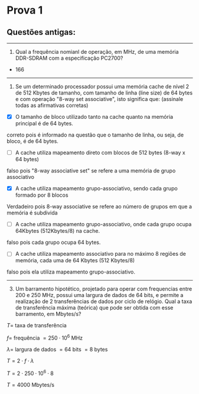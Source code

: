 # Prova 1

## Questões antigas:

---
1. Qual a frequência nomianl de operação, em MHz, de uma memória DDR-SDRAM com a especificação PC2700? 
* 166
---
1. Se um determinado processador possui uma memória cache de nível 2 de 512 Kbytes de tamanho, com tamanho de linha (line size) de 64 bytes e com operação "8-way set associative", isto significa que: (assinale todas as afirmativas corretas)

 - [x] O tamanho de bloco utilizado tanto na cache quanto na memória principal é de 64 bytes.

 correto pois é informado na questão que o tamanho de linha, ou seja, de bloco, é de 64 bytes.
 - [ ] A cache utiliza mapeamento direto com blocos de 512 bytes (8-way x 64 bytes)
  
  falso pois "8-way associative set" se refere a uma memória de grupo associativo
 - [x] A cache utiliza mapeamento grupo-associativo, sendo cada grupo formado por 8 blocos
 
  Verdadeiro pois 8-way associative se refere ao número de grupos em que a memória é subdivida
 - [ ] A cache utiliza mapeamento grupo-associativo, onde cada grupo ocupa 64Kbytes (512Kbytes/8) na cache.

falso pois cada grupo ocupa 64 bytes. 
 - [ ] A cache utiliza mapeamento associativo para no máximo 8 regiões de memória, cada uma de 64 Kbytes (512 Kbytes/8)

falso pois ela utiliza mapeamento grupo-associativo.

---

3. Um barramento hipotético, projetado para operar com frequencias entre 200 e 250 MHz, possui uma largura de dados de 64 bits, e permite a realização de 2 transferências de dados por ciclo de relógio. Qual a taxa de transferência máxima (teórica) que pode ser obtida com esse barramento, em Mbytes/s?

$T =$ taxa de transferência

$f =$ frequência $= 250 \cdot 10^6$ MHz

$\lambda =$ largura de dados $= 64$ bits $= 8$ bytes

 $T = 2 \cdot f \cdot \lambda$

 $T = 2 \cdot 250 \cdot 10^6 \cdot 8$

$T = 4000$ Mbytes/s
